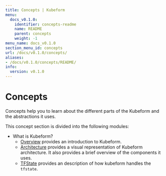 ```yaml
---
title: Concepts | Kubeform
menu:
  docs_v0.1.0:
    identifier: concepts-readme
    name: README
    parent: concepts
    weight: -1
menu_name: docs_v0.1.0
section_menu_id: concepts
url: /docs/v0.1.0/concepts/
aliases:
- /docs/v0.1.0/concepts/README/
info:
  version: v0.1.0
---
```


# Concepts

Concepts help you to learn about the different parts of the Kubeform and the abstractions it uses.

This concept section is divided into the following modules:

- What is Kubeform?
  - [Overview](/docs/v0.1.0/concepts/what-is-kubeform/overview) provides an introduction to Kubeform.
  - [Architecture](/docs/v0.1.0/concepts/what-is-kubeform/architecture) provides a visual representation of Kubeform architecture. It also provides a brief overview of the components it uses.
  - [TFState](/docs/v0.1.0/concepts/what-is-kubeform/tfstate) provides an description of how kubeform handles the `tfstate`.

